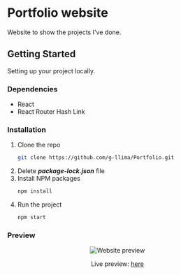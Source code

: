 # Portfolio website

Website to show the projects I've done.

## Getting Started

Setting up your project locally.

### Dependencies

* React
* React Router Hash Link

### Installation

1. Clone the repo
   ```sh
   git clone https://github.com/g-llima/Portfolio.git
   ```
2. Delete ***package-lock.json*** file 
3. Install NPM packages
   ```sh
   npm install
   ```
4. Run the project
   ```sh
   npm start
   ```

### Preview

<div align="center">
  <img src="https://user-images.githubusercontent.com/78111347/163729057-d7c1afdb-0234-4f4c-9b85-08fc20b5a5b9.gif" alt="Website preview"/>
  <p>Live preview: <a href="https://elaborate-klepon-55beff.netlify.app" target="_blank">here</a></p>
</div>
